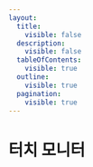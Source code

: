 ```yaml
---
layout:
  title:
    visible: false
  description:
    visible: false
  tableOfContents:
    visible: true
  outline:
    visible: true
  pagination:
    visible: true
---
```


# 터치 모니터

<figure><img src="../../../.gitbook/assets/A.S 조치 이미지-41.jpg" alt=""><figcaption></figcaption></figure>

<figure><img src="../../../.gitbook/assets/A.S 조치 이미지-42.jpg" alt=""><figcaption></figcaption></figure>

<figure><img src="../../../.gitbook/assets/A.S 조치 이미지-43.jpg" alt=""><figcaption></figcaption></figure>

<figure><img src="../../../.gitbook/assets/A.S 조치 이미지-44.jpg" alt=""><figcaption></figcaption></figure>

<figure><img src="../../../.gitbook/assets/A.S 조치 이미지-45.jpg" alt=""><figcaption></figcaption></figure>

<figure><img src="../../../.gitbook/assets/A.S 조치 이미지-46.jpg" alt=""><figcaption></figcaption></figure>

<figure><img src="../../../.gitbook/assets/A.S 조치 이미지-47.jpg" alt=""><figcaption></figcaption></figure>

<figure><img src="../../../.gitbook/assets/A.S 조치 이미지-48.jpg" alt=""><figcaption></figcaption></figure>

<figure><img src="../../../.gitbook/assets/A.S 조치 이미지-49.jpg" alt=""><figcaption></figcaption></figure>

<figure><img src="../../../.gitbook/assets/A.S 조치 이미지-50.jpg" alt=""><figcaption></figcaption></figure>

<figure><img src="../../../.gitbook/assets/A.S 조치 이미지-51.jpg" alt=""><figcaption></figcaption></figure>

<figure><img src="../../../.gitbook/assets/A.S 조치 이미지-61.jpg" alt=""><figcaption></figcaption></figure>

<figure><img src="../../../.gitbook/assets/A.S 조치 이미지-62.jpg" alt=""><figcaption></figcaption></figure>

<figure><img src="../../../.gitbook/assets/A.S 조치 이미지-63.jpg" alt=""><figcaption></figcaption></figure>

<figure><img src="../../../.gitbook/assets/A.S 조치 이미지-64.jpg" alt=""><figcaption></figcaption></figure>

<figure><img src="../../../.gitbook/assets/A.S 조치 이미지-65.jpg" alt=""><figcaption></figcaption></figure>

<figure><img src="../../../.gitbook/assets/A.S 조치 이미지-66.jpg" alt=""><figcaption></figcaption></figure>

<figure><img src="../../../.gitbook/assets/A.S 조치 이미지-67.jpg" alt=""><figcaption></figcaption></figure>

<figure><img src="../../../.gitbook/assets/모니터 뒷면.jpg" alt=""><figcaption></figcaption></figure>

